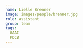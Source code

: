 ```yaml
---
name: Lielle Brenner
image: images/people/brenner.jpg
role: assistant
group: team
tags:
  GAAI
  PDCB
---
```


